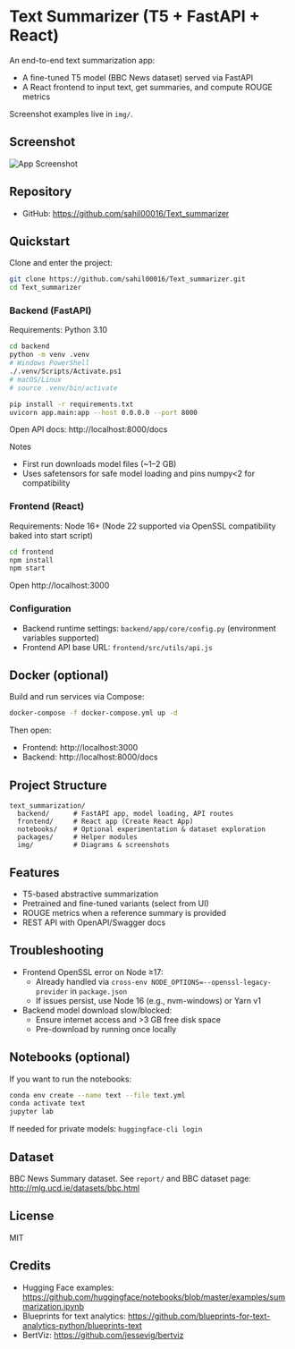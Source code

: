 # Text Summarizer (T5 + FastAPI + React)

An end-to-end text summarization app:
- A fine-tuned T5 model (BBC News dataset) served via FastAPI
- A React frontend to input text, get summaries, and compute ROUGE metrics

Screenshot examples live in `img/`.

## Screenshot
![App Screenshot](img/screenshot_frontend.png)

## Repository
- GitHub: https://github.com/sahil00016/Text_summarizer

## Quickstart

Clone and enter the project:
```bash
git clone https://github.com/sahil00016/Text_summarizer.git
cd Text_summarizer
```

### Backend (FastAPI)
Requirements: Python 3.10
```bash
cd backend
python -m venv .venv
# Windows PowerShell
./.venv/Scripts/Activate.ps1
# macOS/Linux
# source .venv/bin/activate

pip install -r requirements.txt
uvicorn app.main:app --host 0.0.0.0 --port 8000
```
Open API docs: http://localhost:8000/docs

Notes
- First run downloads model files (~1–2 GB)
- Uses safetensors for safe model loading and pins numpy<2 for compatibility

### Frontend (React)
Requirements: Node 16+ (Node 22 supported via OpenSSL compatibility baked into start script)
```bash
cd frontend
npm install
npm start
```
Open http://localhost:3000

### Configuration
- Backend runtime settings: `backend/app/core/config.py` (environment variables supported)
- Frontend API base URL: `frontend/src/utils/api.js`

## Docker (optional)
Build and run services via Compose:
```bash
docker-compose -f docker-compose.yml up -d
```
Then open:
- Frontend: http://localhost:3000
- Backend:  http://localhost:8000/docs

## Project Structure
```text
text_summarization/
  backend/      # FastAPI app, model loading, API routes
  frontend/     # React app (Create React App)
  notebooks/    # Optional experimentation & dataset exploration
  packages/     # Helper modules
  img/          # Diagrams & screenshots
```

## Features
- T5-based abstractive summarization
- Pretrained and fine-tuned variants (select from UI)
- ROUGE metrics when a reference summary is provided
- REST API with OpenAPI/Swagger docs

## Troubleshooting
- Frontend OpenSSL error on Node ≥17:
  - Already handled via `cross-env NODE_OPTIONS=--openssl-legacy-provider` in `package.json`
  - If issues persist, use Node 16 (e.g., nvm-windows) or Yarn v1
- Backend model download slow/blocked:
  - Ensure internet access and >3 GB free disk space
  - Pre-download by running once locally

## Notebooks (optional)
If you want to run the notebooks:
```bash
conda env create --name text --file text.yml
conda activate text
jupyter lab
```
If needed for private models: `huggingface-cli login`

## Dataset
BBC News Summary dataset. See `report/` and BBC dataset page: http://mlg.ucd.ie/datasets/bbc.html

## License
MIT

## Credits
- Hugging Face examples: https://github.com/huggingface/notebooks/blob/master/examples/summarization.ipynb
- Blueprints for text analytics: https://github.com/blueprints-for-text-analytics-python/blueprints-text
- BertViz: https://github.com/jessevig/bertviz

